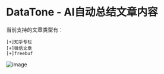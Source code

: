 # DataTone - AI自动总结文章内容

当前支持的文章类型有：
```
[+]知乎专栏
[+]微信文章
[+]freebuf
```

![image](https://github.com/soryecker/DataTone/assets/46450756/ad90c4e9-0594-482b-930b-e48909b227ad)

